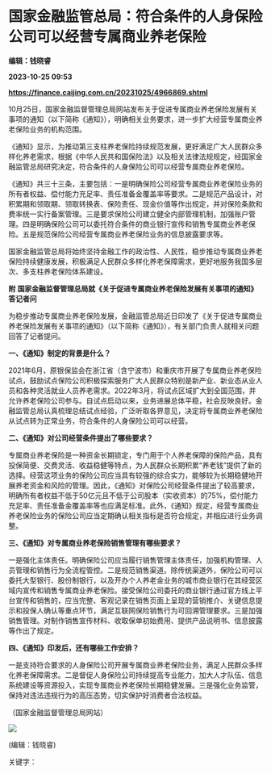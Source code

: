 # 国家金融监管总局：符合条件的人身保险公司可以经营专属商业养老保险
**编辑：钱晓睿**

**2023-10-25 09:53**

**https://finance.caijing.com.cn/20231025/4966869.shtml**

10月25日，国家金融监督管理总局网站发布关于促进专属商业养老保险发展有关事项的通知（以下简称《通知》），明确相关业务要求，进一步扩大经营专属商业养老保险业务的机构范围。

《通知》显示，为推动第三支柱养老保险持续规范发展，更好满足广大人民群众多样化养老需求，根据《中华人民共和国保险法》以及相关法律法规规定，经国家金融监管总局研究决定，符合条件的人身保险公司可以经营专属商业养老保险。

《通知》共三十三条，主要包括：一是明确保险公司经营专属商业养老保险业务的所有者权益、偿付能力充足率、责任准备金覆盖率等要求。二是规范产品设计，对积累期和领取期、领取转换表、保险责任、现金价值等作出规定，并对保险条款和费率统一实行备案管理。三是要求保险公司建立健全内部管理机制，加强账户管理。四是明确保险公司可以委托符合条件的商业银行宣传和销售专属商业养老保险。五是规范保险公司经营专属商业养老保险业务的信息披露要求等。

国家金融监管总局将始终坚持金融工作的政治性、人民性，稳步推动专属商业养老保险持续健康发展，积极满足人民群众多样化养老保障需求，更好地服务我国多层次、多支柱养老保险体系建设。

**附** **国家金融监督管理总局就《关于促进专属商业养老保险发展有关事项的通知》答记者问**

为稳步推动专属商业养老保险发展，金融监管总局近日印发了《关于促进专属商业养老保险发展有关事项的通知》（以下简称《通知》），有关部门负责人就相关问题回答了记者提问。

**一、《通知》制定的背景是什么？**

2021年6月，原银保监会在浙江省（含宁波市）和重庆市开展了专属商业养老保险试点，鼓励试点保险公司积极探索服务广大人民群众特别是新产业、新业态从业人员和各种灵活就业人员养老需求。2022年3月，将试点区域扩大到全国范围，并允许养老保险公司参与。自试点启动以来，业务进展总体平稳，社会反映良好。金融监管总局认真梳理总结试点经验，广泛听取各界意见，决定将专属商业养老保险从试点转为正常业务，符合条件的人身保险公司可以经营。

**二、《通知》对公司经营条件提出了哪些要求？**

专属商业养老保险是一种资金长期锁定，专门用于个人养老保障的保险产品，具有投保简便、交费灵活、收益稳健等特点，为人民群众长期积累“养老钱”提供了新的选择。经营这项业务的保险公司应当具有较强的综合实力，能够较为长期稳健地开展养老资金和风险的管理。因此，《通知》对保险公司经营条件提出了较高要求，明确所有者权益不低于50亿元且不低于公司股本（实收资本）的75%，偿付能力充足率、责任准备金覆盖率等也应满足标准。此外，《通知》规定，经营专属商业养老保险业务的保险公司应当定期确认相关指标是否符合规定，并相应进行业务调整。

**三、《通知》对专属商业养老保险销售管理有哪些要求？**

一是强化主体责任。明确保险公司应当履行销售管理主体责任，加强机构管理、人员管理和销售行为全流程管控。二是规范销售渠道。除传统渠道外，保险公司可以委托大型银行、股份制银行，以及开办个人养老金业务的城市商业银行在其经营区域内宣传和销售专属商业养老保险。接受保险公司委托的商业银行通过官方线上平台宣传和销售的，应当完整、客观记录在销售页面上呈现的营销推介、关键信息提示和投保人确认等重点环节，满足互联网保险销售行为可回溯管理要求。三是加强销售管理。对制作销售宣传材料、收取保单初始费用、提供产品说明书、信息披露等作出了规定。

**四、《通知》印发后，还有哪些工作安排？**

一是支持符合要求的人身保险公司开展专属商业养老保险业务，满足人民群众多样化养老保障需求。二是督促人身保险公司持续提高专业能力，加大人才队伍、信息系统建设等资源投入，实现专属商业养老保险长期稳健发展。三是强化业务监管，保持对违法违规行为的高压态势，切实保护好消费者合法权益。

（国家金融监督管理总局网站）

![](https://tx1.cdn.caijing.com.cn/2014-03-27/114048455.jpg)

(编辑：钱晓睿)

关键字：